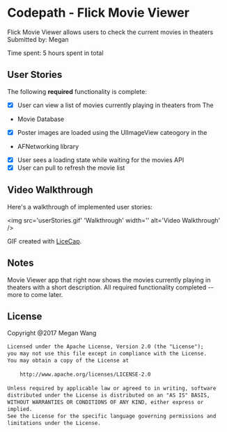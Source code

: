 # Codepath - Flick Movie Viewer

Flick Movie Viewer allows users to check the current movies in theaters
Submitted by: Megan

Time spent: 5 hours spent in total

## User Stories

The following **required** functionality is complete:

* [x] User can view a list of movies currently playing in theaters from The
* Movie Database
* [x] Poster images are loaded using the UIImageView cateogory in the
* AFNetworking library
* [x] User sees a loading state while waiting for the movies API
* [x] User can pull to refresh the movie list

## Video Walkthrough 

Here's a walkthrough of implemented user stories:

<img src='userStories.gif' 'Walkthrough' width='' alt='Video Walkthrough' />

GIF created with [LiceCap](http://www.cockos.com/licecap/).

## Notes

Movie Viewer app that right now shows the movies currently playing in theaters with a short
description. All required functionality completed -- more to come later.

## License

Copyright @2017 Megan Wang

    Licensed under the Apache License, Version 2.0 (the "License");
    you may not use this file except in compliance with the License.
    You may obtain a copy of the License at

        http://www.apache.org/licenses/LICENSE-2.0

    Unless required by applicable law or agreed to in writing, software
    distributed under the License is distributed on an "AS IS" BASIS,
    WITHOUT WARRANTIES OR CONDITIONS OF ANY KIND, either express or implied.
    See the License for the specific language governing permissions and
    limitations under the License.

